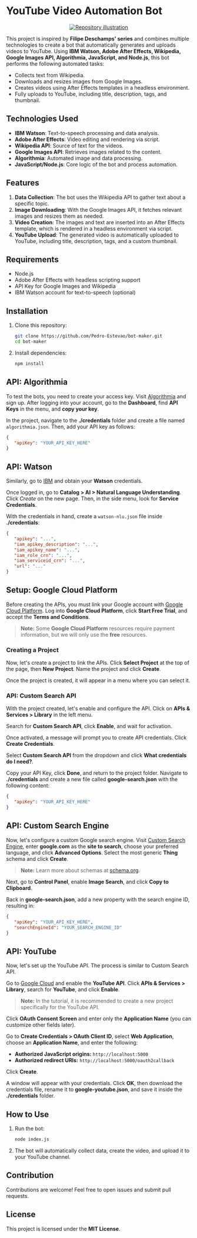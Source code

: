 # YouTube Video Automation Bot  

<p style="text-align: center;">  
    <a href="https://www.pedroestevao.com">  
        <img src="https://res.cloudinary.com/dge3g9rcw/image/upload/v1740089731/github/lhl9qlfjt914igxz2dl9.webp" alt="Repository illustration" />  
    </a>  
</p>  

This project is inspired by **Filipe Deschamps' series** and combines multiple technologies to create a bot that automatically generates and uploads videos to YouTube. Using **IBM Watson, Adobe After Effects, Wikipedia, Google Images API, Algorithmia, JavaScript, and Node.js**, this bot performs the following automated tasks:  

- Collects text from Wikipedia.
- Downloads and resizes images from Google Images.  
- Creates videos using After Effects templates in a headless environment.  
- Fully uploads to YouTube, including title, description, tags, and thumbnail.  

## Technologies Used  

- **IBM Watson**: Text-to-speech processing and data analysis.  
- **Adobe After Effects**: Video editing and rendering via script.  
- **Wikipedia API**: Source of text for the videos.  
- **Google Images API**: Retrieves images related to the content.  
- **Algorithmia**: Automated image and data processing.  
- **JavaScript/Node.js**: Core logic of the bot and process automation.  

## Features  

1. **Data Collection**: The bot uses the Wikipedia API to gather text about a specific topic.  
2. **Image Downloading**: With the Google Images API, it fetches relevant images and resizes them as needed.  
3. **Video Creation**: The images and text are inserted into an After Effects template, which is rendered in a headless environment via script.  
4. **YouTube Upload**: The generated video is automatically uploaded to YouTube, including title, description, tags, and a custom thumbnail.  

## Requirements  

- Node.js  
- Adobe After Effects with headless scripting support  
- API Key for Google Images and Wikipedia  
- IBM Watson account for text-to-speech (optional)  

## Installation  

1. Clone this repository:  

   ```bash  
   git clone https://github.com/Pedro-Estevao/bot-maker.git
   cd bot-maker
   ```  

2. Install dependencies:  

   ```bash  
   npm install  
   ```  

## API: Algorithmia

To test the bots, you need to create your access key. Visit [Algorithmia](https://algorithmia.com/) and sign up. After logging into your account, go to the **Dashboard**, find **API Keys** in the menu, and **copy your key**.

In the project, navigate to the **./credentials** folder and create a file named `algorithmia.json`. Then, add your API key as follows:

```json
{
   "apiKey": "YOUR_API_KEY_HERE"
}
```

## API: Watson

Similarly, go to [IBM](https://cloud.ibm.com/login) and obtain your **Watson** credentials.

Once logged in, go to **Catalog > AI > Natural Language Understanding**. Click *Create* on the new page. Then, in the side menu, look for **Service Credentials**.

With the credentials in hand, create a `watson-nlu.json` file inside **./credentials**:

```json
{
   "apikey": "...",
   "iam_apikey_description": "...",
   "iam_apikey_name": "...",
   "iam_role_crn": "...",
   "iam_serviceid_crn": "...",
   "url": "..."
}
```

## Setup: Google Cloud Platform

Before creating the APIs, you must link your Google account with [Google Cloud Platform](https://cloud.google.com/). Log into **Google Cloud Platform**, click **Start Free Trial**, and accept the **Terms and Conditions**.

> **Note:** Some **Google Cloud Platform** resources require payment information, but we will only use the **free** resources.

### Creating a Project

Now, let's create a project to link the APIs. Click **Select Project** at the top of the page, then **New Project**. Name the project and click **Create**.

Once the project is created, it will appear in a menu where you can select it.

### API: Custom Search API

With the project created, let's enable and configure the API. Click on **APIs & Services > Library** in the left menu.

Search for **Custom Search API**, click **Enable**, and wait for activation.

Once activated, a message will prompt you to create API credentials. Click **Create Credentials**.

Select **Custom Search API** from the dropdown and click **What credentials do I need?**.

Copy your API Key, click **Done**, and return to the project folder. Navigate to **./credentials** and create a new file called **google-search.json** with the following content:

```json
{
   "apiKey": "YOUR_API_KEY_HERE"
}
```

## API: Custom Search Engine

Now, let's configure a custom Google search engine. Visit [Custom Search Engine](https://cse.google.com/cse/create/new), enter **google.com** as the **site to search**, choose your preferred language, and click **Advanced Options**. Select the most generic **Thing** schema and click **Create**.

> **Note:** Learn more about schemas at [schema.org](https://schema.org/docs/full.html).

Next, go to **Control Panel**, enable **Image Search**, and click **Copy to Clipboard**.

Back in **google-search.json**, add a new property with the search engine ID, resulting in:

```json
{
   "apiKey": "YOUR_API_KEY_HERE",
   "searchEngineId": "YOUR_SEARCH_ENGINE_ID"
}
```

## API: YouTube

Now, let's set up the YouTube API. The process is similar to Custom Search API.

Go to [Google Cloud](https://cloud.google.com/) and enable the **YouTube API**. Click **APIs & Services > Library**, search for **YouTube**, and click **Enable**.

> **Note:** In the tutorial, it is recommended to create a new project specifically for the YouTube API.

Click **OAuth Consent Screen** and enter only the **Application Name** (you can customize other fields later).

Go to **Create Credentials > OAuth Client ID**, select **Web Application**, choose an **Application Name**, and enter the following:

- **Authorized JavaScript origins:** `http://localhost:5000`
- **Authorized redirect URIs:** `http://localhost:5000/oauth2callback`

Click **Create**.

A window will appear with your credentials. Click **OK**, then download the credentials file, rename it to **google-youtube.json**, and save it inside the **./credentials** folder.

## How to Use  

1. Run the bot:  

   ```bash  
   node index.js
   ```  

2. The bot will automatically collect data, create the video, and upload it to your YouTube channel.

## Contribution  

Contributions are welcome! Feel free to open issues and submit pull requests.  

## License  

This project is licensed under the **MIT License**.  
